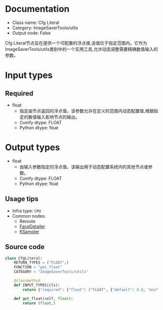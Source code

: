 
# Documentation
- Class name: Cfg Literal
- Category: ImageSaverTools/utils
- Output node: False

Cfg Literal节点旨在提供一个可配置的浮点值,该值位于指定范围内。它作为ImageSaverTools/utils类别中的一个实用工具,允许动态调整需要精确数值输入的参数。

# Input types
## Required
- float
    - 指定由节点返回的浮点值。该参数允许在定义的范围内动态配置值,根据指定的数值输入影响节点的输出。
    - Comfy dtype: FLOAT
    - Python dtype: float

# Output types
- float
    - 由输入参数指定的浮点值。该输出用于动态配置系统内的其他节点或参数。
    - Comfy dtype: FLOAT
    - Python dtype: float


## Usage tips
- Infra type: `CPU`
- Common nodes:
    - Reroute
    - [FaceDetailer](../../ComfyUI-Impact-Pack/Nodes/FaceDetailer.md)
    - [KSampler](../../Comfy/Nodes/KSampler.md)



## Source code
```python
class CfgLiteral:
    RETURN_TYPES = ("FLOAT",)
    FUNCTION = "get_float"
    CATEGORY = "ImageSaverTools/utils"

    @classmethod
    def INPUT_TYPES(cls):
        return {"required": {"float": ("FLOAT", {"default": 8.0, "min": 0.0, "max": 100.0})}}

    def get_float(self, float):
        return (float,)

```
